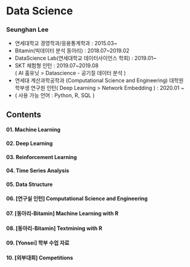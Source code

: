# Data Science 

### Seunghan Lee 
- 연세대학교 경영학과/응용통계학과 : 2015.03~
- Bitamin(빅데이터 분석 동아리) : 2018.07~2019.02
- DataScience Lab(연세대학교 데이터사이언스 학회) : 2019.01~          
- SKT 체험형 인턴 : 2019.07~2019.08 </br>
 ( AI 홈유닛 > Datascience - 공기질 데이터 분석 )
- 연세대 계산과학공학과 (Computational Science and Engineering) 대학원 </br>
  학부생 연구원 인턴( Deep Learning > Network Embedding ) : 2020.01 ~
- ( 사용 가능 언어 : Python, R, SQL )

## Contents
#### 01. Machine Learning
#### 02. Deep Learning
#### 03. Reinforcement Learning
#### 04. Time Series Analysis
#### 05. Data Structure
#### 06. [연구실 인턴] Computational Science and Engineering
#### 07. [동아리-Bitamin] Machine Learning with R
#### 08. [동아리-Bitamin] Textmining with R
#### 09. [Yonsei] 학부 수업 자료
#### 10. [외부대회] Competitions

